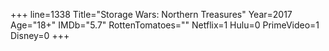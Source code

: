 +++
line=1338
Title="Storage Wars: Northern Treasures"
Year=2017
Age="18+"
IMDb="5.7"
RottenTomatoes=""
Netflix=1
Hulu=0
PrimeVideo=1
Disney=0
+++

